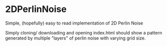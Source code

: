 # 2DPerlinNoise
Simple, (hopefully) easy to read implementation of 2D Perlin Noise

Simply cloning/ downloading and opening index.html should show a pattern generated by multiple "layers" of perlin noise with varying grid size.